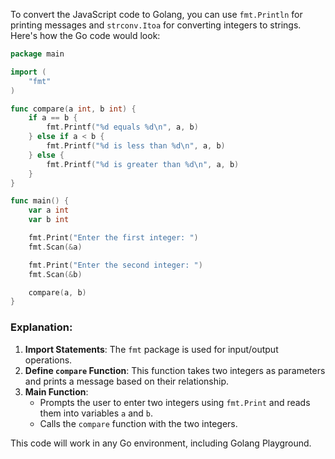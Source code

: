To convert the JavaScript code to Golang, you can use `fmt.Println` for printing messages and `strconv.Itoa` for converting integers to strings. Here's how the Go code would look:

```go
package main

import (
	"fmt"
)

func compare(a int, b int) {
	if a == b {
		fmt.Printf("%d equals %d\n", a, b)
	} else if a < b {
		fmt.Printf("%d is less than %d\n", a, b)
	} else {
		fmt.Printf("%d is greater than %d\n", a, b)
	}
}

func main() {
	var a int
	var b int

	fmt.Print("Enter the first integer: ")
	fmt.Scan(&a)

	fmt.Print("Enter the second integer: ")
	fmt.Scan(&b)

	compare(a, b)
}
```

### Explanation:
1. **Import Statements**: The `fmt` package is used for input/output operations.
2. **Define `compare` Function**: This function takes two integers as parameters and prints a message based on their relationship.
3. **Main Function**:
   - Prompts the user to enter two integers using `fmt.Print` and reads them into variables `a` and `b`.
   - Calls the `compare` function with the two integers.

This code will work in any Go environment, including Golang Playground.
